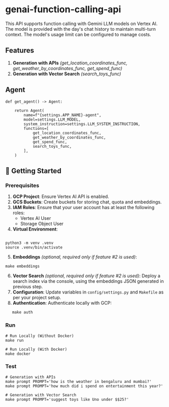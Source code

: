 # genai-function-calling-api

This API supports function calling with Gemini LLM models on Vertex AI. The model is provided with the day's chat history to maintain multi-turn context. The model's usage limit can be configured to manage costs.

## Features

1. **Generation with APIs** _(get_location_coordinates_func, get_weather_by_coordinates_func, get_spend_func)_
2. **Generation with Vector Search** _(search_toys_func)_

## Agent

```
def get_agent() -> Agent:

    return Agent(
        name=f"{settings.APP_NAME}-agent",
        model=settings.LLM_MODEL,
        system_instruction=settings.LLM_SYSTEM_INSTRUCTION,
        functions=[
            get_location_coordinates_func,
            get_weather_by_coordinates_func,
            get_spend_func,
            search_toys_func,
        ],
    )
```

## 🚀 Getting Started

### Prerequisites

1. **GCP Project**: Ensure Vertex AI API is enabled.
2. **GCS Buckets**: Create buckets for storing chat, quota and embeddings.
3. **IAM Roles**: Ensure that your user account has at least the following roles:
   - Vertex AI User
   - Storage Object User
4. **Virtual Environment**:

```

python3 -m venv .venv
source .venv/bin/activate
```

5. **Embeddings** _(optional, required only if feature #2 is used)_:

```
make embeddings
```

6. **Vector Search** _(optional, required only if feature #2 is used)_: Deploy a search index via the console, using the embeddings JSON generated in previous step.
7. **Configuration**: Update variables in `config/settings.py` and `Makefile` as per your project setup.
8. **Authentication**: Authenticate locally with GCP:

```
   make auth
```

### Run

```
# Run Locally (Without Docker)
make run

# Run Locally (With Docker)
make docker

```

### Test

```
# Generation with APIs
make prompt PROMPT='how is the weather in bengaluru and mumbai?'
make prompt PROMPT='how much did i spend on entertainment this year?'

# Generation with Vector Search
make prompt PROMPT='suggest toys like Uno under $$25?'

```
